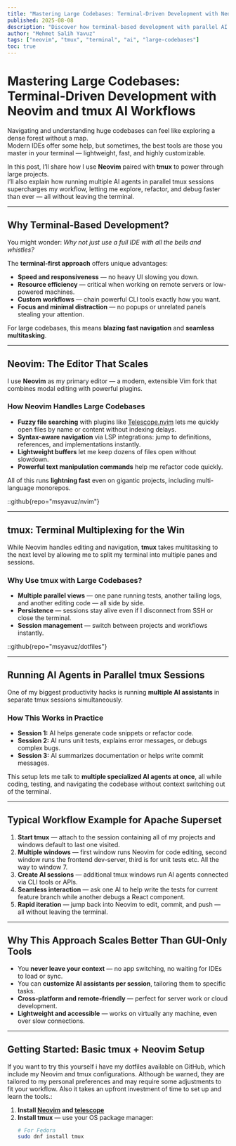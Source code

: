 ```yaml
---
title: "Mastering Large Codebases: Terminal-Driven Development with Neovim and tmux AI Workflows"
published: 2025-08-08
description: "Discover how terminal-based development with parallel AI agents in tmux sessions revolutionizes navigation and understanding of massive codebases."
author: "Mehmet Salih Yavuz"
tags: ["neovim", "tmux", "terminal", "ai", "large-codebases"]
toc: true
---
```


# Mastering Large Codebases: Terminal-Driven Development with Neovim and tmux AI Workflows

Navigating and understanding huge codebases can feel like exploring a dense forest without a map.  
Modern IDEs offer some help, but sometimes, the best tools are those you master in your terminal — lightweight, fast, and highly customizable.

In this post, I’ll share how I use **Neovim** paired with **tmux** to power through large projects.  
I’ll also explain how running multiple AI agents in parallel tmux sessions supercharges my workflow, letting me explore, refactor, and debug faster than ever — all without leaving the terminal.

---

## Why Terminal-Based Development?

You might wonder: *Why not just use a full IDE with all the bells and whistles?*

The **terminal-first approach** offers unique advantages:

- **Speed and responsiveness** — no heavy UI slowing you down.
- **Resource efficiency** — critical when working on remote servers or low-powered machines.
- **Custom workflows** — chain powerful CLI tools exactly how you want.
- **Focus and minimal distraction** — no popups or unrelated panels stealing your attention.

For large codebases, this means **blazing fast navigation** and **seamless multitasking**.

---

## Neovim: The Editor That Scales

I use **Neovim** as my primary editor — a modern, extensible Vim fork that combines modal editing with powerful plugins.

### How Neovim Handles Large Codebases

- **Fuzzy file searching** with plugins like [Telescope.nvim](https://github.com/nvim-telescope/telescope.nvim) lets me quickly open files by name or content without indexing delays.
- **Syntax-aware navigation** via LSP integrations: jump to definitions, references, and implementations instantly.
- **Lightweight buffers** let me keep dozens of files open without slowdown.
- **Powerful text manipulation commands** help me refactor code quickly.

All of this runs **lightning fast** even on gigantic projects, including multi-language monorepos.

::github{repo="msyavuz/nvim"}

---

## tmux: Terminal Multiplexing for the Win

While Neovim handles editing and navigation, **tmux** takes multitasking to the next level by allowing me to split my terminal into multiple panes and sessions.

### Why Use tmux with Large Codebases?

- **Multiple parallel views** — one pane running tests, another tailing logs, and another editing code — all side by side.
- **Persistence** — sessions stay alive even if I disconnect from SSH or close the terminal.
- **Session management** — switch between projects and workflows instantly.

::github{repo="msyavuz/dotfiles"}

---

## Running AI Agents in Parallel tmux Sessions

One of my biggest productivity hacks is running **multiple AI assistants** in separate tmux sessions simultaneously.

### How This Works in Practice

- **Session 1:** AI helps generate code snippets or refactor code.
- **Session 2:** AI runs unit tests, explains error messages, or debugs complex bugs.
- **Session 3:** AI summarizes documentation or helps write commit messages.

This setup lets me talk to **multiple specialized AI agents at once**, all while coding, testing, and navigating the codebase without context switching out of the terminal.

---

## Typical Workflow Example for Apache Superset

1. **Start tmux** — attach to the session containing all of my projects and windows default to last one visited. 
2. **Multiple windows** — first window runs Neovim for code editing, second window runs the frontend dev-server, third is for unit tests etc. All the way to window 7.
3. **Create AI sessions** — additional tmux windows run AI agents connected via CLI tools or APIs.
4. **Seamless interaction** — ask one AI to help write the tests for current feature branch while another debugs a React component.
5. **Rapid iteration** — jump back into Neovim to edit, commit, and push — all without leaving the terminal.

---

## Why This Approach Scales Better Than GUI-Only Tools

- You **never leave your context** — no app switching, no waiting for IDEs to load or sync.
- You can **customize AI assistants per session**, tailoring them to specific tasks.
- **Cross-platform and remote-friendly** — perfect for server work or cloud development.
- **Lightweight and accessible** — works on virtually any machine, even over slow connections.

---

## Getting Started: Basic tmux + Neovim Setup

If you want to try this yourself i have my dotfiles available on GitHub, which include my Neovim and tmux configurations. Although be warned, they are tailored to my personal preferences and may require some adjustments to fit your workflow. Also it takes an upfront investment of time to set up and learn the tools.:

1. **Install [Neovim](https://neovim.io) and [telescope](https://github.com/nvim-telescope/telescope.nvim)** 
2. **Install tmux** — use your OS package manager:
   ```bash
   # For Fedora
   sudo dnf install tmux
